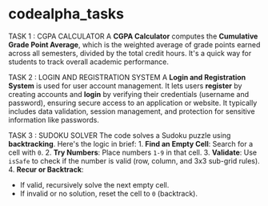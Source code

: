 # codealpha_tasks

TASK 1 : CGPA CALCULATOR
     A **CGPA Calculator** computes the **Cumulative Grade Point Average**, 
     which is the weighted average of grade points earned across all semesters, 
     divided by the total credit hours. 
     It's a quick way for students to track overall academic performance.


TASK 2 : LOGIN AND REGISTRATION SYSTEM
     A **Login and Registration System** is used for user account management.
     It lets users **register** by creating accounts 
     and **login** by verifying their credentials (username and password), 
     ensuring secure access to an application or website. 
     It typically includes data validation, session management, 
     and protection for sensitive information like passwords.


TASK 3 : SUDOKU SOLVER
    The code solves a Sudoku puzzle using **backtracking**.
    Here's the logic in brief:
    1. **Find an Empty Cell**: Search for a cell with `0`.
    2. **Try Numbers**: Place numbers `1-9` in that cell.
    3. **Validate**: Use `isSafe` to check if the number is valid (row, column, and 3x3 sub-grid rules).
    4. **Recur or Backtrack**:
   - If valid, recursively solve the next empty cell.
   - If invalid or no solution, reset the cell to `0` (backtrack).

